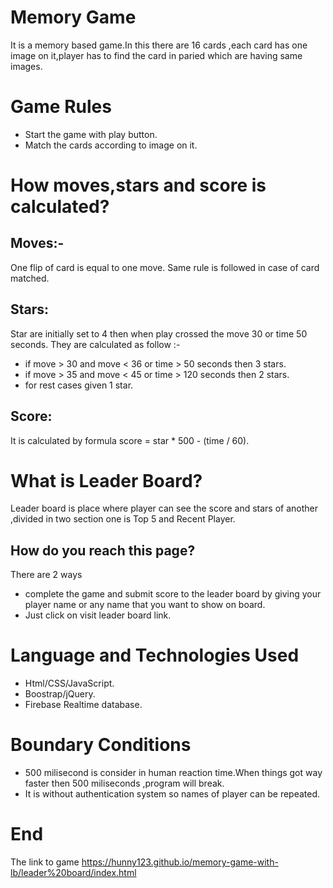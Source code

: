 # Memory Game
It is a memory based game.In this there are 16 cards ,each card has one image on it,player has to find the card in paried which are having same images.  
# Game Rules
* Start the game with play button.  
* Match the cards according to image on it.
# How moves,stars and score is calculated?
   ## Moves:- 
   One flip of card is equal to one move. Same rule is followed in case of card matched.
   ## Stars:
   Star are initially set to 4 then when play crossed the move 30 or time 50 seconds.
   They are calculated as follow :-
   * if move > 30 and move < 36 or time > 50 seconds then 3 stars.
   * if move > 35 and move < 45 or time > 120 seconds then 2 stars.
   * for rest cases given 1 star.
                                   
   ## Score:
   It is calculated by formula score =  star * 500 -  (time / 60).
# What is Leader Board?
Leader board is place where player can see the score and stars of another ,divided in two section one is Top 5 and Recent Player.
  ## How do you reach this page?
  There are 2 ways
  * complete the game and submit score to the leader board by giving your player name or any name that you want to show on board.
  * Just click on visit leader board link.
# Language and Technologies Used
  * Html/CSS/JavaScript.
  * Boostrap/jQuery.
  * Firebase Realtime database.
# Boundary Conditions
* 500 milisecond is consider in human reaction time.When things got way faster then 500 miliseconds ,program will break.
* It is without  authentication system so names of player can be repeated.
# End
The link to game https://hunny123.github.io/memory-game-with-lb/leader%20board/index.html


   
        
